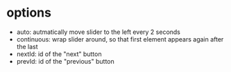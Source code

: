 options
=======

* auto:       autmatically move slider to the left every 2 seconds
* continuous: wrap slider around, so that first element appears again after the last
* nextId:     id of the "next" button 
* prevId:     id of the "previous" button 
